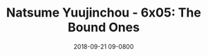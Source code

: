 ---
layout: entry.pug
title: "Natsume Yuujinchou - 6x05: The Bound Ones"
date: 2018-09-21 09-0800
publishDate: 2018-12-31T00:00:00 -0800
broadcastDate: 2017-05-09 09-0800
categories: watchthroughs anime natsume-yuujinchou
draft: true
---